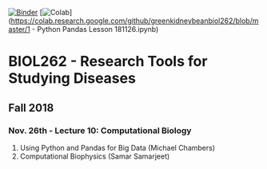 [![Binder](https://mybinder.org/badge.svg)](https://mybinder.org/v2/gh/greenkidneybean/biol262/master)
[![Colab](https://colab.research.google.com/assets/colab-badge.svg)](https://colab.research.google.com/github/greenkidneybeanbiol262/blob/master/1 - Python Pandas Lesson 181126.ipynb)

# BIOL262 - Research Tools for Studying Diseases
## Fall 2018
### Nov. 26th - Lecture 10: Computational Biology
1. Using Python and Pandas for Big Data (Michael Chambers)
2. Computational Biophysics (Samar Samarjeet)
